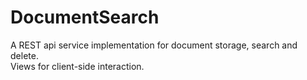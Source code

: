 # DocumentSearch

A REST api service implementation for document storage, search and delete.  
Views for client-side interaction.  